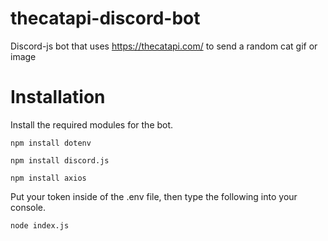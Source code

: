 # thecatapi-discord-bot
Discord-js bot that uses https://thecatapi.com/ to send a random cat gif or image
 
# Installation
Install the required modules for the bot.

```npm install dotenv```

```npm install discord.js```

```npm install axios```

Put your token inside of the .env file, then type the following into your console.

```node index.js```
